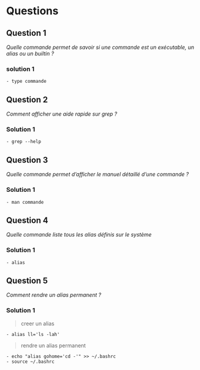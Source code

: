 # Questions

## Question 1
*Quelle commande permet de savoir si une commande est un exécutable, un alias ou un builtin ?*

### solution 1
```
- type commande
```

## Question 2
*Comment afficher une aide rapide sur grep ?*

### Solution 1
```
- grep --help
```

## Question 3
*Quelle commande permet d’afficher le manuel détaillé d’une commande ?*

### Solution 1
```
- man commande
```

## Question 4
*Quelle commande liste tous les alias définis sur le système*

### Solution 1
```
- alias
```

## Question 5
*Comment rendre un alias permanent ?*

### Solution 1
> creer un alias
```
- alias ll='ls -lah'
```

> rendre un alias permanent
```
- echo "alias gohome='cd -'" >> ~/.bashrc
- source ~/.bashrc
```


